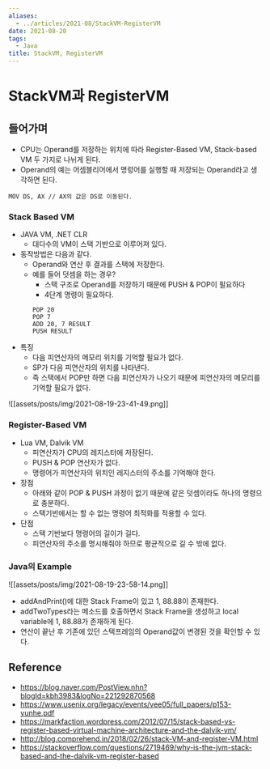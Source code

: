 ```yaml
---
aliases:
  - ../articles/2021-08/StackVM-RegisterVM
date: 2021-08-20
tags:
  - Java
title: StackVM, RegisterVM
---
```

# StackVM과 RegisterVM
## 들어가며
- CPU는 Operand를 저장하는 위치에 따라 Register-Based VM, Stack-based VM 두
가지로 나뉘게 된다.
- Operand의 예는 어셈블리어에서 명렁어를 실행할 때 저장되는 Operand라고 생각하면 된다.
```
MOV DS, AX // AX의 값은 DS로 이동된다.
```

### Stack Based VM
- JAVA VM, .NET CLR
    - 대다수의 VM이 스택 기반으로 이루어져 있다.
- 동작방법은 다음과 같다.
    - Operand와 연산 후 결과를 스택에 저장한다.
    - 예를 들어 덧셈을 하는 경우?
        - 스택 구조로 Operand를 저장하기 때문에 PUSH & POP이 필요하다
        - 4단계 명령이 필요하다.
        ```
        POP 20
        POP 7
        ADD 20, 7 RESULT
        PUSH RESULT
        ```
- 특징
    - 다음 피연산자의 메모리 위치를 기억할 필요가 없다.
    - SP가 다음 피연산자의 위치를 나타낸다.
    - 즉 스택에서 POP만 하면 다음 피연산자가 나오기 때문에 피연산자의 메모리를 기억할 필요가 없다.

![[assets/posts/img/2021-08-19-23-41-49.png]]

### Register-Based VM
- Lua VM, Dalvik VM
    - 피연산자가 CPU의 레지스터에 저장된다.
    - PUSH & POP 연산자가 없다.
    - 명령어가 피연산자의 위치인 레지스터의 주소를 기억해야 한다.
- 장점
    - 아래와 같이 POP & PUSH 과정이 없기 때문에 같은 덧셈이라도 하나의 명령으로 충분하다.
    - 스택기반에서는 할 수 없는 명령어 최적화를 적용할 수 있다.
- 단점
    - 스택 기반보다 명령어의 길이가 길다.
    - 피연산자의 주소를 명시해줘야 하므로 평균적으로 길 수 밖에 없다.


### Java의 Example
![[assets/posts/img/2021-08-19-23-58-14.png]]
- addAndPrint()에 대한 Stack Frame이 있고 1, 88.88이 존재한다.
- addTwoTypes라는 메소드를 호출하면서 Stack Frame을 생성하고 local variable에 1, 88.88가 존재하게 된다.
- 연산이 끝난 후 기존에 있던 스택프레임의 Operand값이 변경된 것을 확인할 수 있다.

## Reference
- <https://blog.naver.com/PostView.nhn?blogId=kbh3983&logNo=221292870568>
- <https://www.usenix.org/legacy/events/vee05/full_papers/p153-yunhe.pdf>
- <https://markfaction.wordpress.com/2012/07/15/stack-based-vs-register-based-virtual-machine-architecture-and-the-dalvik-vm/>
- <http://blog.comprehend.in/2018/02/26/stack-VM-and-register-VM.html>
- <https://stackoverflow.com/questions/2719469/why-is-the-jvm-stack-based-and-the-dalvik-vm-register-based>
